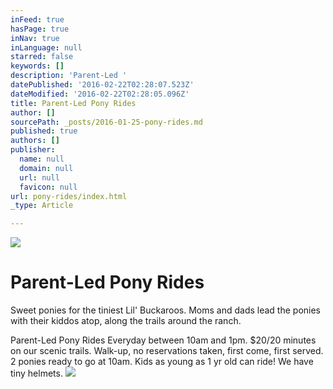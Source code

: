 ```yaml
---
inFeed: true
hasPage: true
inNav: true
inLanguage: null
starred: false
keywords: []
description: 'Parent-Led '
datePublished: '2016-02-22T02:28:07.523Z'
dateModified: '2016-02-22T02:28:05.096Z'
title: Parent-Led Pony Rides
author: []
sourcePath: _posts/2016-01-25-pony-rides.md
published: true
authors: []
publisher:
  name: null
  domain: null
  url: null
  favicon: null
url: pony-rides/index.html
_type: Article

---
```

![](https://the-grid-user-content.s3-us-west-2.amazonaws.com/2a550255-06a2-4900-a9e8-2b79ade13dd6.jpg)

# Parent-Led Pony Rides

Sweet ponies for the tiniest Lil' Buckaroos.  Moms and dads lead the ponies with their kiddos atop, along the trails around the ranch.

Parent-Led Pony Rides    Everyday between 10am and 1pm.  $20/20 minutes on our scenic trails.  Walk-up, no reservations taken, first come, first served.  2 ponies ready to go at 10am.  Kids as young as 1 yr old can ride!  We have tiny helmets.
![](https://the-grid-user-content.s3-us-west-2.amazonaws.com/65dc3c3c-4d4f-40e2-929a-77ce5c5a4368.jpg)
